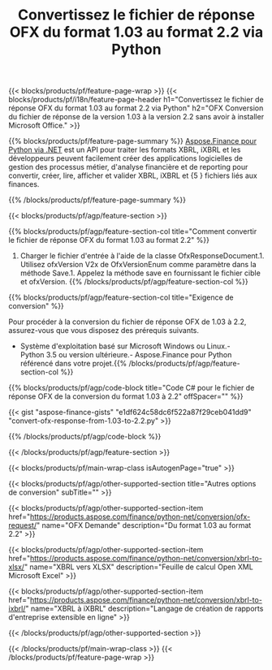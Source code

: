 ﻿---
title: Convertissez le fichier de réponse OFX du format 1.03 au format 2.2 via Python
description: Exemple de code pour le fichier de requête OFX de la conversion 1.03 à 2.2 Python. Utilisez l'exemple de code API pour la conversion de requêtes par lots OFX dans les applications basées sur Python. 
url: /fr/python-net/conversion/ofx-response/
family: finance
platformtag: python
feature: conversion
informat: OFX Response 1.03
outformat: OFX Response 2.2
otherformats: OFX Response
---
{{< blocks/products/pf/feature-page-wrap >}}
{{< blocks/products/pf/i18n/feature-page-header h1="Convertissez le fichier de réponse OFX du format 1.03 au format 2.2 via Python" h2="OFX Conversion du fichier de réponse de la version 1.03 à la version 2.2 sans avoir à installer Microsoft Office." >}}

{{% blocks/products/pf/feature-page-summary %}}
[Aspose.Finance pour Python via .NET](https://products.aspose.com/finance/python-net/) est un API pour traiter les formats XBRL, iXBRL et les développeurs peuvent facilement créer des applications logicielles de gestion des processus métier, d'analyse financière et de reporting pour convertir, créer, lire, afficher et valider XBRL, iXBRL et {5 } fichiers liés aux finances. 

{{% /blocks/products/pf/feature-page-summary %}}

{{< blocks/products/pf/agp/feature-section >}}

{{% blocks/products/pf/agp/feature-section-col title="Comment convertir le fichier de réponse OFX du format 1.03 au format 2.2" %}}
1. Charger le fichier d'entrée à l'aide de la classe OfxResponseDocument.1. Utilisez ofxVersion V2x de OfxVersionEnum comme paramètre dans la méthode Save.1. Appelez la méthode save en fournissant le fichier cible et ofxVersion.
{{% /blocks/products/pf/agp/feature-section-col %}}

{{% blocks/products/pf/agp/feature-section-col title="Exigence de conversion" %}}

Pour procéder à la conversion du fichier de réponse OFX de 1.03 à 2.2, assurez-vous que vous disposez des prérequis suivants. 
- Système d'exploitation basé sur Microsoft Windows ou Linux.- Python 3.5 ou version ultérieure.- Aspose.Finance pour Python référencé dans votre projet.{{% /blocks/products/pf/agp/feature-section-col %}}

{{% blocks/products/pf/agp/code-block title="Code C# pour le fichier de réponse OFX de la conversion du format 1.03 à 2.2" offSpacer="" %}}

{{< gist "aspose-finance-gists" "e1df624c58dc6f522a87f29ceb041dd9" "convert-ofx-response-from-1.03-to-2.2.py" >}}

{{% /blocks/products/pf/agp/code-block %}}

{{< /blocks/products/pf/agp/feature-section >}}

{{< blocks/products/pf/main-wrap-class isAutogenPage="true" >}}

{{< blocks/products/pf/agp/other-supported-section title="Autres options de conversion" subTitle="" >}}

{{< blocks/products/pf/agp/other-supported-section-item href="https://products.aspose.com/finance/python-net/conversion/ofx-request/" name="OFX Demande" description="Du format 1.03 au format 2.2" >}}

{{< blocks/products/pf/agp/other-supported-section-item href="https://products.aspose.com/finance/python-net/conversion/xbrl-to-xlsx/" name="XBRL vers XLSX" description="Feuille de calcul Open XML Microsoft Excel" >}}

{{< blocks/products/pf/agp/other-supported-section-item href="https://products.aspose.com/finance/python-net/conversion/xbrl-to-ixbrl/" name="XBRL à iXBRL" description="Langage de création de rapports d\'entreprise extensible en ligne" >}}

{{< /blocks/products/pf/agp/other-supported-section >}}

{{< /blocks/products/pf/main-wrap-class >}}
{{< /blocks/products/pf/feature-page-wrap >}}